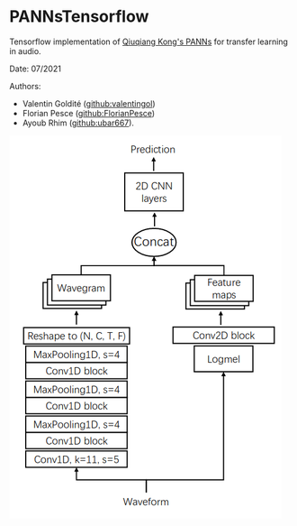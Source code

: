 # PANNsTensorflow

Tensorflow implementation of [Qiuqiang Kong's PANNs](https://github.com/qiuqiangkong/audioset_tagging_cnn/tree/keras_waveform) for transfer learning in audio.

Date: 07/2021

Authors:

* Valentin Goldité ([github:valentingol](https://github.com/valentingol))
* Florian Pesce ([github:FlorianPesce](https://github.com/FlorianPesce))
* Ayoub Rhim ([github:ubar667](https://github.com/ubar667)).

![alt text](ressources/Wavegram_LogMel_CNN14.png)
